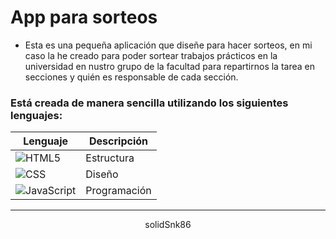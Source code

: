 # App para sorteos

- Esta es una pequeña aplicación que diseñe para hacer sorteos, en mi caso la he creado para poder sortear trabajos prácticos en la universidad en nustro grupo de la facultad para repartirnos la tarea en secciones y quién es responsable de cada sección.

### Está creada de manera sencilla utilizando los siguientes lenguajes:

| Lenguaje                                                                                             | Descripción  |
| ---------------------------------------------------------------------------------------------------- | ------------ |
| ![HTML5](https://img.shields.io/badge/HTML5-%23E34F26.svg?logo=html5&logoColor=white)                | Estructura   |
| ![CSS](https://img.shields.io/badge/CSS-%231572B6.svg?logo=css3&logoColor=white)                     | Diseño       |
| ![JavaScript](https://img.shields.io/badge/JavaScript-%23F7DF1E.svg?logo=javascript&logoColor=black) | Programación |

---

<div align="center">
    solidSnk86
</div>
